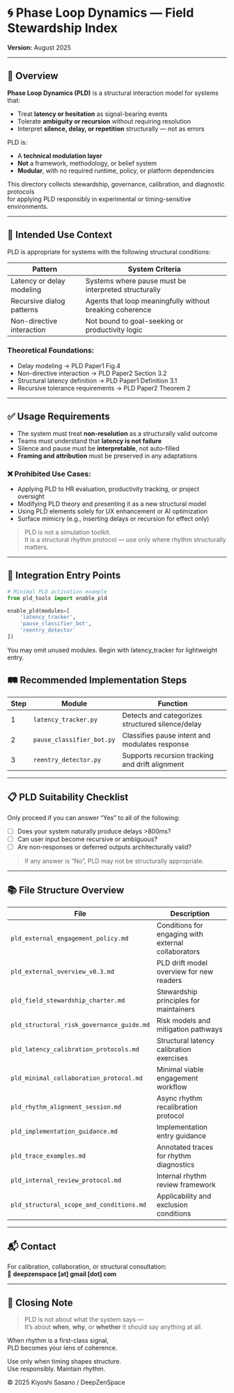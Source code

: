 # 🌀 Phase Loop Dynamics — Field Stewardship Index  
**Version:** August 2025

---

## 🧭 Overview

**Phase Loop Dynamics (PLD)** is a structural interaction model for systems that:

- Treat **latency or hesitation** as signal-bearing events  
- Tolerate **ambiguity or recursion** without requiring resolution  
- Interpret **silence, delay, or repetition** structurally — not as errors  

PLD is:

- A **technical modulation layer**  
- **Not** a framework, methodology, or belief system  
- **Modular**, with no required runtime, policy, or platform dependencies  

This directory collects stewardship, governance, calibration, and diagnostic protocols  
for applying PLD responsibly in experimental or timing-sensitive environments.

---

## 🎯 Intended Use Context

PLD is appropriate for systems with the following structural conditions:

| Pattern                  | System Criteria                                         |
|--------------------------|---------------------------------------------------------|
| Latency or delay modeling | Systems where pause must be interpreted structurally   |
| Recursive dialog patterns | Agents that loop meaningfully without breaking coherence |
| Non-directive interaction | Not bound to goal-seeking or productivity logic        |

### Theoretical Foundations:

- Delay modeling → PLD Paper1 Fig.4  
- Non-directive interaction → PLD Paper2 Section 3.2  
- Structural latency definition → PLD Paper1 Definition 3.1  
- Recursive tolerance requirements → PLD Paper2 Theorem 2  

---

## ✅ Usage Requirements

- The system must treat **non-resolution** as a structurally valid outcome  
- Teams must understand that **latency is not failure**  
- Silence and pause must be **interpretable**, not auto-filled  
- **Framing and attribution** must be preserved in any adaptations  

### ❌ Prohibited Use Cases:

- Applying PLD to HR evaluation, productivity tracking, or project oversight  
- Modifying PLD theory and presenting it as a new structural model  
- Using PLD elements solely for UX enhancement or AI optimization  
- Surface mimicry (e.g., inserting delays or recursion for effect only)

> PLD is not a simulation toolkit.  
> It is a structural rhythm protocol — use only where rhythm structurally matters.

---

## 🧩 Integration Entry Points

```python
# Minimal PLD activation example
from pld_tools import enable_pld

enable_pld(modules=[
    'latency_tracker',
    'pause_classifier_bot',
    'reentry_detector'
])
```
You may omit unused modules. Begin with latency_tracker for lightweight entry.
## 🛤️ Recommended Implementation Steps

| Step | Module                     | Function                                           |
|------|----------------------------|----------------------------------------------------|
| 1    | `latency_tracker.py`       | Detects and categorizes structured silence/delay   |
| 2    | `pause_classifier_bot.py`  | Classifies pause intent and modulates response     |
| 3    | `reentry_detector.py`      | Supports recursion tracking and drift alignment    |

---

## 📋 PLD Suitability Checklist

Only proceed if you can answer “Yes” to all of the following:

- [ ] Does your system naturally produce delays >800ms?  
- [ ] Can user input become recursive or ambiguous?  
- [ ] Are non-responses or deferred outputs architecturally valid?

> If any answer is “No”, PLD may not be structurally appropriate.

---

## 📚 File Structure Overview

| File | Description |
|------|-------------|
| `pld_external_engagement_policy.md` | Conditions for engaging with external collaborators |
| `pld_external_overview_v0.3.md` | PLD drift model overview for new readers |
| `pld_field_stewardship_charter.md` | Stewardship principles for maintainers |
| `pld_structural_risk_governance_guide.md` | Risk models and mitigation pathways |
| `pld_latency_calibration_protocols.md` | Structural latency calibration exercises |
| `pld_minimal_collaboration_protocol.md` | Minimal viable engagement workflow |
| `pld_rhythm_alignment_session.md` | Async rhythm recalibration protocol |
| `pld_implementation_guidance.md` | Implementation entry guidance |
| `pld_trace_examples.md` | Annotated traces for rhythm diagnostics |
| `pld_internal_review_protocol.md` | Internal rhythm review framework |
| `pld_structural_scope_and_conditions.md` | Applicability and exclusion conditions |

---

## 📬 Contact

For calibration, collaboration, or structural consultation:  
📧 **deepzenspace [at] gmail [dot] com**

---

## 🧭 Closing Note

> PLD is not about what the system says —  
> It’s about **when**, **why**, or **whether** it should say anything at all.

When rhythm is a first-class signal,  
PLD becomes your lens of coherence.

Use only when timing shapes structure.  
Use responsibly. Maintain rhythm.

© 2025 Kiyoshi Sasano / DeepZenSpace
